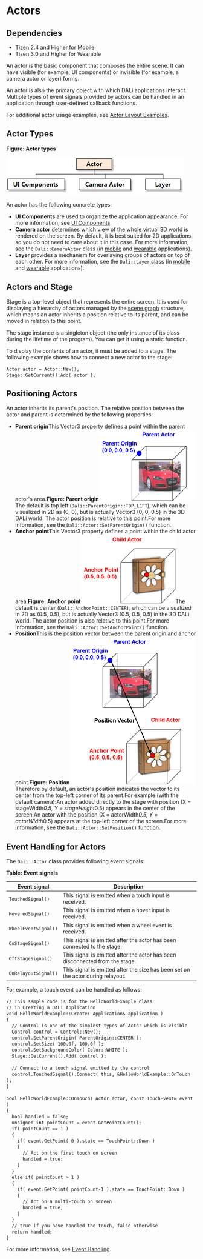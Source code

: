 # Actors
## Dependencies
- Tizen 2.4 and Higher for Mobile
- Tizen 3.0 and Higher for Wearable

An actor is the basic component that composes the entire scene. It can have visible (for example, UI components) or invisible (for example, a camera actor or layer) forms.

An actor is also the primary object with which DALi applications interact. Multiple types of event signals provided by actors can be handled in an application through user-defined callback functions.

For additional actor usage examples, see [Actor Layout Examples](layout-n.md#example).

## Actor Types

**Figure: Actor types**

![Actor types](./media/actor_types.png)

An actor has the following concrete types:

- **UI Components** are used to organize the application appearance. For more information, see [UI Components](ui-components-n.md).
- **Camera actor** determines which view of the whole virtual 3D world is rendered on the screen. By default, it is best suited for 2D applications, so you do not need to care about it in this case. For more information, see the `Dali::CameraActor` class (in [mobile](../../../../../org.tizen.native.mobile.apireference/classDali_1_1CameraActor.html) and [wearable](../../../../../org.tizen.native.wearable.apireference/classDali_1_1CameraActor.html) applications).
- **Layer** provides a mechanism for overlaying groups of actors on top of each other. For more information, see the `Dali::Layer` class (in [mobile](../../../../../org.tizen.native.mobile.apireference/classDali_1_1Layer.html) and [wearable](../../../../../org.tizen.native.wearable.apireference/classDali_1_1Layer.html) applications).

## Actors and Stage

Stage is a top-level object that represents the entire screen. It is used for displaying a hierarchy of actors managed by the [scene graph](http://en.wikipedia.org/wiki/Scene_graph) structure, which means an actor inherits a position relative to its parent, and can be moved in relation to this point.

The stage instance is a singleton object (the only instance of its class during the lifetime of the program). You can get it using a static function.

To display the contents of an actor, it must be added to a stage. The following example shows how to connect a new actor to the stage:

```
Actor actor = Actor::New();
Stage::GetCurrent().Add( actor );
```

## Positioning Actors

An actor inherits its parent's position. The relative position between the actor and parent is determined by the following properties:

- **Parent origin**This Vector3 property defines a point within the parent actor's area.**Figure: Parent origin**![Parent origin](./media/parent_origin.png)The default is top left (`Dali::ParentOrigin::TOP_LEFT`), which can be visualized in 2D as (0, 0), but is actually Vector3 (0, 0, 0.5) in the 3D DALi world. The actor position is relative to this point.For more information, see the `Dali::Actor::SetParentOrigin()` function.
- **Anchor point**This Vector3 property defines a point within the child actor area.**Figure: Anchor point**![Anchor point](./media/anchor_point.png)The default is center (`Dali::AnchorPoint::CENTER`), which can be visualized in 2D as (0.5, 0.5), but is actually Vector3 (0.5, 0.5, 0.5) in the 3D DALi world. The actor position is also relative to this point.For more information, see the `Dali::Actor::SetAnchorPoint()` function.
- **Position**This is the position vector between the parent origin and anchor point.**Figure: Position**![Position](./media/actor_position.png)Therefore by default, an actor's position indicates the vector to its center from the top-left corner of its parent.For example (with the default camera):An actor added directly to the stage with position (X = stageWidth*0.5, Y = stageHeight*0.5) appears in the center of the screen.An actor with the position (X = actorWidth*0.5, Y = actorWidth*0.5) appears at the top-left corner of the screen.For more information, see the `Dali::Actor::SetPosition()` function.

## Event Handling for Actors

The `Dali::Actor` class provides following event signals:

**Table: Event signals**

| Event signal         | Description                              |
| -------------------- | ---------------------------------------- |
| `TouchedSignal()`    | This signal is emitted when a touch input is received. |
| `HoveredSignal()`    | This signal is emitted when a hover input is received. |
| `WheelEventSignal()` | This signal is emitted when a wheel event is received. |
| `OnStageSignal()`    | This signal is emitted after the actor has been connected to the stage. |
| `OffStageSignal()`   | This signal is emitted after the actor has been disconnected from the stage. |
| `OnRelayoutSignal()` | This signal is emitted after the size has been set on the actor during relayout. |

For example, a touch event can be handled as follows:

```
// This sample code is for the HelloWorldExample class
// in Creating a DALi Application
void HelloWorldExample::Create( Application& application )
{
  // Control is one of the simplest types of Actor which is visible
  Control control = Control::New();
  control.SetParentOrigin( ParentOrigin::CENTER );
  control.SetSize( 100.0f, 100.0f );
  control.SetBackgroundColor( Color::WHITE );
  Stage::GetCurrent().Add( control );

  // Connect to a touch signal emitted by the control
  control.TouchedSignal().Connect( this, &HelloWorldExample::OnTouch );
}

bool HelloWorldExample::OnTouch( Actor actor, const TouchEvent& event )
{
  bool handled = false;
  unsigned int pointCount = event.GetPointCount();
  if( pointCount == 1 )
  {
    if( event.GetPoint( 0 ).state == TouchPoint::Down )
    {
      // Act on the first touch on screen
      handled = true;
    }
  }
  else if( pointCount > 1 )
  {
    if( event.GetPoint( pointCount-1 ).state == TouchPoint::Down )
    {
      // Act on a multi-touch on screen
      handled = true;
    }
  }
  // true if you have handled the touch, false otherwise
  return handled;
}
```

For more information, see [Event Handling](event-handling-n.md).
